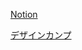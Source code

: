 [Notion](https://gainful-spleen-eba.notion.site/Event-CountDown-Timer-06bc3f6d178840598693865ebd965b7c)

[デザインカンプ](https://www.figma.com/file/lFJE06OKzrNoru29kVDFUx/ECDT?node-id=0%3A1&t=NK2SNfx6ZJuju6KW-1)
